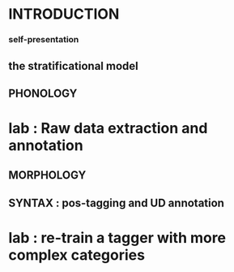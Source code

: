 
# INTRODUCTION
### self-presentation 
## the stratificational model
## PHONOLOGY
# lab : Raw data extraction and annotation
## MORPHOLOGY
## SYNTAX : pos-tagging and UD annotation
# lab : re-train a tagger with more complex categories




